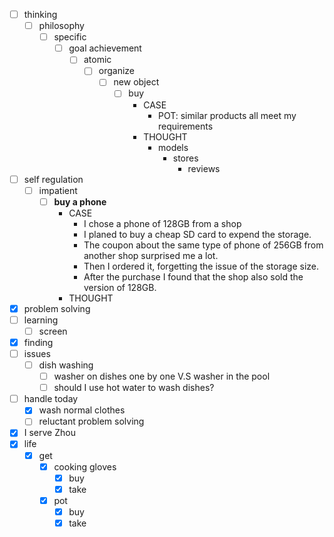 - [ ] thinking
    - [ ] philosophy
        - [ ] specific
            - [ ] goal achievement
                - [ ] atomic
                    - [ ] organize
                        - [ ] new object
                            - [ ] buy
                                - CASE
                                    - POT: similar products all meet my requirements
                                - THOUGHT
                                    - models
                                        - stores
                                            - reviews
- [ ] self regulation
    - [ ] impatient
        - [ ] **buy a phone**
            - CASE
                - I chose a phone of 128GB from a shop
                - I planed to buy a cheap SD card to expend the storage.
                - The coupon about the same type of phone of 256GB from another shop surprised me a lot.
                - Then I ordered it, forgetting the issue of the storage size.
                - After the purchase I found that the shop also sold the version of 128GB.
            - THOUGHT
- [x] problem solving
- [ ] learning
    - [ ] screen
- [x] finding
- [ ] issues
    - [ ] dish washing
        - [ ] washer on dishes one by one V.S washer in the pool
        - [ ] should I use hot water to wash dishes?
- [ ] handle today
    - [x] wash normal clothes
    - [ ] reluctant problem solving
- [x] I serve Zhou
- [x] life
    - [x] get
        - [x] cooking gloves
            - [x] buy
            - [x] take
        - [x] pot
            - [x] buy
            - [x] take